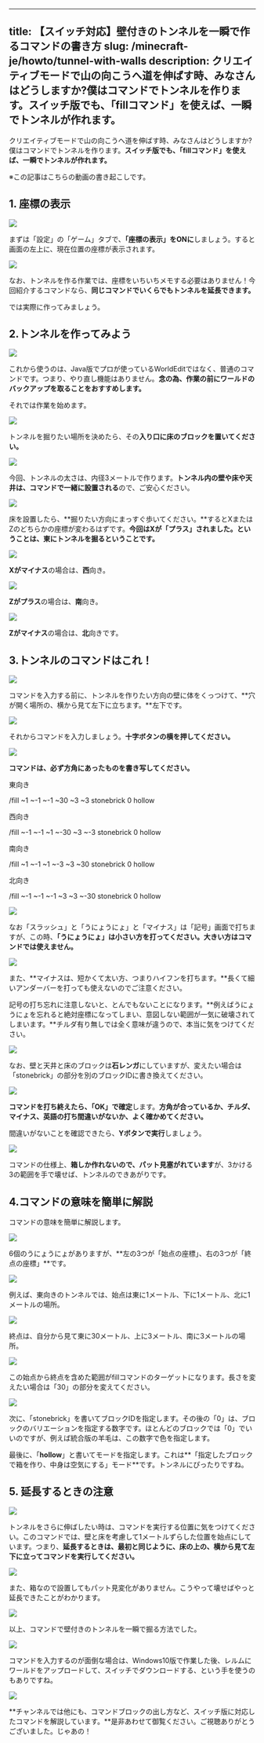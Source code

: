 
---
title: 【スイッチ対応】壁付きのトンネルを一瞬で作るコマンドの書き方
slug: /minecraft-je/howto/tunnel-with-walls
description: クリエイティブモードで山の向こうへ道を伸ばす時、みなさんはどうしますか?僕はコマンドでトンネルを作ります。スイッチ版でも、「fillコマンド」を使えば、一瞬でトンネルが作れます。
---

クリエイティブモードで山の向こうへ道を伸ばす時、みなさんはどうしますか?僕はコマンドでトンネルを作ります。**スイッチ版でも、「fillコマンド」を使えば、一瞬でトンネルが作れます。**

※この記事はこちらの動画の書き起こしです。

## 1\. 座標の表示

![](https://cdn-ak.f.st-hatena.com/images/fotolife/s/sasigume/20210208/20210208090353.png)

まずは「設定」の「ゲーム」タブで、**「座標の表示」をONに**しましょう。すると画面の左上に、現在位置の座標が表示されます。

![](https://cdn-ak.f.st-hatena.com/images/fotolife/s/sasigume/20210208/20210208122247.png)

なお、トンネルを作る作業では、座標をいちいちメモする必要はありません！今回紹介するコマンドなら、**同じコマンドでいくらでもトンネルを延長できます。**

では実際に作ってみましょう。

## 2.トンネルを作ってみよう

![](https://cdn-ak.f.st-hatena.com/images/fotolife/s/sasigume/20210208/20210208090943.png)

これから使うのは、Java版でプロが使っているWorldEditではなく、普通のコマンドです。つまり、やり直し機能はありません。**念の為、作業の前にワールドのバックアップを取ることをおすすめします。**

それでは作業を始めます。

![](https://cdn-ak.f.st-hatena.com/images/fotolife/s/sasigume/20210208/20210208103632.png)

トンネルを掘りたい場所を決めたら、その**入り口に床のブロックを置いてください。**

![](https://cdn-ak.f.st-hatena.com/images/fotolife/s/sasigume/20210208/20210208103726.png)

今回、トンネルの太さは、内径3メートルで作ります。**トンネル内の壁や床や天井は、コマンドで一緒に設置される**ので、ご安心ください。

![](https://cdn-ak.f.st-hatena.com/images/fotolife/s/sasigume/20210208/20210208103406.png)

床を設置したら、**掘りたい方向にまっすぐ歩いてください。**するとXまたはZのどちらかの座標が変わるはずです。**今回はXが「プラス」されました。ということは、東にトンネルを掘るということです。**

![](https://cdn-ak.f.st-hatena.com/images/fotolife/s/sasigume/20210208/20210208104714.png)

**Xがマイナス**の場合は、**西**向き。

![](https://cdn-ak.f.st-hatena.com/images/fotolife/s/sasigume/20210208/20210208090847.png)

**Zがプラス**の場合は、**南**向き。

![](https://cdn-ak.f.st-hatena.com/images/fotolife/s/sasigume/20210208/20210208103946.png)

**Zがマイナス**の場合は、**北**向きです。

## 3.トンネルのコマンドはこれ！

![](https://cdn-ak.f.st-hatena.com/images/fotolife/s/sasigume/20210208/20210208103257.png)

コマンドを入力する前に、トンネルを作りたい方向の壁に体をくっつけて、**穴が開く場所の、横から見て左下に立ちます。**左下です。

![](https://cdn-ak.f.st-hatena.com/images/fotolife/s/sasigume/20210208/20210208101053.png)

それからコマンドを入力しましょう。**十字ボタンの横を押してください。**

![](https://cdn-ak.f.st-hatena.com/images/fotolife/s/sasigume/20210208/20210208090425.png)

**コマンドは、必ず方角にあったものを書き写してください。**

東向き

/fill ~1 ~-1 ~-1 ~30 ~3 ~3 stonebrick 0 hollow

西向き

/fill ~-1 ~-1 ~1 ~-30 ~3 ~-3 stonebrick 0 hollow

南向き

/fill ~1 ~-1 ~1 ~-3 ~3 ~30 stonebrick 0 hollow

北向き

/fill ~-1 ~-1 ~-1 ~3 ~3 ~-30 stonebrick 0 hollow

![](https://cdn-ak.f.st-hatena.com/images/fotolife/s/sasigume/20210208/20210208102641.png)

なお「スラッシュ」と「うにょうにょ」と「マイナス」は「記号」画面で打ちますが、この時、**「うにょうにょ」は小さい方を打ってください。大きい方はコマンドでは使えません。**

![](https://cdn-ak.f.st-hatena.com/images/fotolife/s/sasigume/20210208/20210208121902.png)

また、**マイナスは、短かくて太い方、つまりハイフンを打ちます。**長くて細いアンダーバーを打っても使えないのでご注意ください。

記号の打ち忘れに注意しないと、とんでもないことになります。**例えばうにょうにょを忘れると絶対座標になってしまい、意図しない範囲が一気に破壊されてしまいます。**チルダ有り無しでは全く意味が違うので、本当に気をつけてください。

![](https://cdn-ak.f.st-hatena.com/images/fotolife/s/sasigume/20210208/20210208123333.png)

なお、壁と天井と床のブロックは**石レンガ**にしていますが、変えたい場合は「stonebrick」の部分を別のブロックIDに書き換えてください。

![](https://cdn-ak.f.st-hatena.com/images/fotolife/s/sasigume/20210208/20210208103433.png)

**コマンドを打ち終えたら、「OK」で確定**します。**方角が合っているか、チルダ、マイナス、英語の打ち間違いがないか、よく確かめてください。**

間違いがないことを確認できたら、**Yボタンで実行**しましょう。

![](https://cdn-ak.f.st-hatena.com/images/fotolife/s/sasigume/20210208/20210208123627.png)

コマンドの仕様上、**箱しか作れないので、パット見塞がれています**が、3かける3の範囲を手で壊せば、トンネルのできあがりです。

## 4.コマンドの意味を簡単に解説

コマンドの意味を簡単に解説します。

![](https://cdn-ak.f.st-hatena.com/images/fotolife/s/sasigume/20210208/20210208123303.png)

6個のうにょうにょがありますが、**左の3つが「始点の座標」、右の3つが「終点の座標」**です。

![](https://cdn-ak.f.st-hatena.com/images/fotolife/s/sasigume/20210208/20210208091224.png)

例えば、東向きのトンネルでは、始点は東に1メートル、下に1メートル、北に1メートルの場所。

![](https://cdn-ak.f.st-hatena.com/images/fotolife/s/sasigume/20210208/20210208104747.png)

終点は、自分から見て東に30メートル、上に3メートル、南に3メートルの場所。

![](https://cdn-ak.f.st-hatena.com/images/fotolife/s/sasigume/20210208/20210208122921.png)

この始点から終点を含めた範囲がfillコマンドのターゲットになります。長さを変えたい場合は「30」の部分を変えてください。

![](https://cdn-ak.f.st-hatena.com/images/fotolife/s/sasigume/20210208/20210208101837.png)

次に、「stonebrick」を書いてブロックIDを指定します。その後の「0」は、ブロックのバリエーションを指定する数字です。ほとんどのブロックでは「0」でいいのですが、例えば統合版の羊毛は、この数字で色を指定します。

最後に、「**hollow**」と書いてモードを指定します。これは**「指定したブロックで箱を作り、中身は空気にする」モード**です。トンネルにぴったりですね。

## 5\. 延長するときの注意

![](https://cdn-ak.f.st-hatena.com/images/fotolife/s/sasigume/20210208/20210208124200.png)

トンネルをさらに伸ばしたい時は、コマンドを実行する位置に気をつけてください。このコマンドでは、壁と床を考慮して1メートルずらした位置を始点にしています。つまり、**延長するときは、最初と同じように、床の上の、横から見て左下に立ってコマンドを実行してください。**

![](https://cdn-ak.f.st-hatena.com/images/fotolife/s/sasigume/20210208/20210208110623.png)

また、箱なので設置してもパット見変化がありません。こうやって壊せばやっと延長できたことがわかります。

![](https://cdn-ak.f.st-hatena.com/images/fotolife/s/sasigume/20210208/20210208102456.png)

以上、コマンドで壁付きのトンネルを一瞬で掘る方法でした。

![](https://cdn-ak.f.st-hatena.com/images/fotolife/s/sasigume/20210208/20210208102137.png)

コマンドを入力するのが面倒な場合は、Windows10版で作業した後、レルムにワールドをアップロードして、スイッチでダウンロードする、という手を使うのもありですね。

![](https://cdn-ak.f.st-hatena.com/images/fotolife/s/sasigume/20210208/20210208102536.png)

**チャンネルでは他にも、コマンドブロックの出し方など、スイッチ版に対応したコマンドを解説しています。**是非あわせて御覧ください。ご視聴ありがとうございました。じゃあの！
